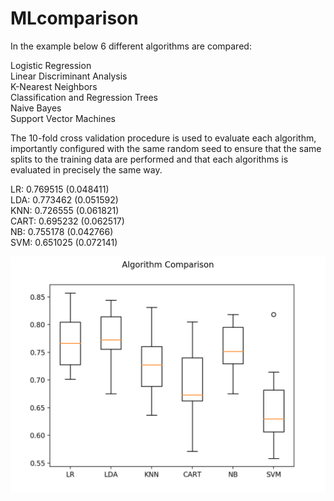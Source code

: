 # MLcomparison
In the example below 6 different algorithms are compared:

Logistic Regression<br /> 
Linear Discriminant Analysis<br /> 
K-Nearest Neighbors<br /> 
Classification and Regression Trees<br /> 
Naive Bayes<br /> 
Support Vector Machines<br /> 

The 10-fold cross validation procedure is used to evaluate each algorithm, importantly configured with the same random seed to ensure that the same splits to the training data are performed and that each algorithms is evaluated in precisely the same way.

LR: 0.769515 (0.048411)<br /> 
LDA: 0.773462 (0.051592)<br /> 
KNN: 0.726555 (0.061821)<br /> 
CART: 0.695232 (0.062517)<br /> 
NB: 0.755178 (0.042766)<br /> 
SVM: 0.651025 (0.072141)<br /> 

![alt text](/Figure_1.png)
